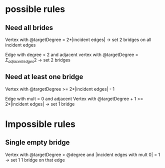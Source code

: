 # possible rules

## Need all brides

Vertex with @targetDegree = 2\*|incident edges|
-> set 2 bridges on all incident edges

Edge with degree < 2
and adjacent vertex with
@targetDegree = $\Sigma_{adjacent edges} 2$
-> set 2 bridges

## Need at least one bridge

Vertex with @targetDegree >= 2\*|incident edges| - 1

Edge with mult = 0
and adjacent Vertex with
@targetDegree + 1 >= 2\*|incident edges|
-> set 1 bridge

# Impossible rules

## Single empty bridge

Vertex with @targetDegree > @degree
and |incident edges with mult 0| = 1
-> set 1 1 bridge on that edge
